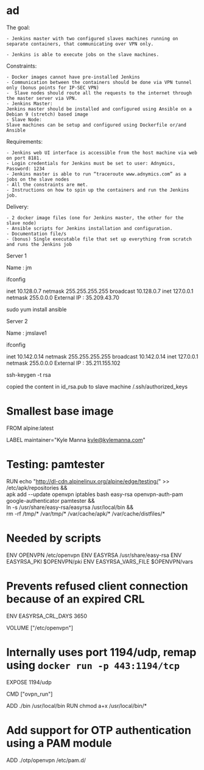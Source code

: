 # ad


The goal: 
```
- Jenkins master with two configured slaves machines running on separate containers, that communicating over VPN only. 

- Jenkins is able to execute jobs on the slave machines.
```


Constraints:
```
- Docker images cannot have pre-installed Jenkins
- Communication between the containers should be done via VPN tunnel only (bonus points for IP-SEC VPN)
-  Slave nodes should route all the requests to the internet through the master server via VPN.
- Jenkins Master:
Jenkins master should be installed and configured using Ansible on a Debian 9 (stretch) based image 
- Slave Node:
Slave machines can be setup and configured using Dockerfile or/and Ansible
```

Requirements:
```
- Jenkins web UI interface is accessible from the host machine via web on port 8181.
- Login credentials for Jenkins must be set to user: Adnymics, Password: 1234 
- Jenkins master is able to run “traceroute www.adnymics.com” as a jobs on the slave nodes
- All the constraints are met.
- Instructions on how to spin up the containers and run the Jenkins job.
```

Delivery:
```
- 2 docker image files (one for Jenkins master, the other for the slave node)
- Ansible scripts for Jenkins installation and configuration.
- Documentation file/s
- (bonus) Single executable file that set up everything from scratch and runs the Jenkins job  
```











Server 1

Name : jm

ifconfig

inet 10.128.0.7  netmask 255.255.255.255  broadcast 10.128.0.7
inet 127.0.0.1  netmask 255.0.0.0
External IP : 35.209.43.70



sudo yum install ansible






Server 2

Name : jmslave1

ifconfig

inet 10.142.0.14  netmask 255.255.255.255  broadcast 10.142.0.14
inet 127.0.0.1  netmask 255.0.0.0
External IP : 35.211.155.102


ssh-keygen -t rsa

copied the content in id_rsa.pub to slave machine /.ssh/authorized_keys




# 

# Smallest base image
FROM alpine:latest

LABEL maintainer="Kyle Manna <kyle@kylemanna.com>"

# Testing: pamtester
RUN echo "http://dl-cdn.alpinelinux.org/alpine/edge/testing/" >> /etc/apk/repositories && \
    apk add --update openvpn iptables bash easy-rsa openvpn-auth-pam google-authenticator pamtester && \
    ln -s /usr/share/easy-rsa/easyrsa /usr/local/bin && \
    rm -rf /tmp/* /var/tmp/* /var/cache/apk/* /var/cache/distfiles/*

# Needed by scripts
ENV OPENVPN /etc/openvpn
ENV EASYRSA /usr/share/easy-rsa
ENV EASYRSA_PKI $OPENVPN/pki
ENV EASYRSA_VARS_FILE $OPENVPN/vars

# Prevents refused client connection because of an expired CRL
ENV EASYRSA_CRL_DAYS 3650

VOLUME ["/etc/openvpn"]

# Internally uses port 1194/udp, remap using `docker run -p 443:1194/tcp`
EXPOSE 1194/udp

CMD ["ovpn_run"]

ADD ./bin /usr/local/bin
RUN chmod a+x /usr/local/bin/*

# Add support for OTP authentication using a PAM module
ADD ./otp/openvpn /etc/pam.d/
